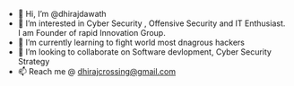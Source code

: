 - 👋 Hi, I’m @dhirajdawath
- 👀 I’m interested in Cyber Security , Offensive Security and IT Enthusiast. I am Founder of rapid Innovation Group.
- 🌱 I’m currently learning to fight world most dnagrous hackers
- 💞️ I’m looking to collaborate on Software devlopment, Cyber Security Strategy
- 📫 Reach me @    dhirajcrossing@gmail.com


<!---
dhirajdawath/dhirajdawath is a ✨ special ✨ repository because its `README.md` (this file) appears on your GitHub profile.
You can click the Preview link to take a look at your changes.
--->
